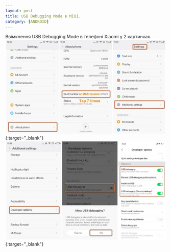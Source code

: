 ```yaml
---
layout: post
title: USB Debugging Mode в MIUI.
category: [ANDROID]
---
```


Ввімкнення USB Debugging Mode в телефоні Xiaomi у 2 картинках.<!--more-->
[![xiaomi-debugging](/assets/media/xiaomi-debugging-0.webp?style=blog "install tcm")](/assets/media/xiaomi-debugging-0.webp "xiaomi-debugging"){:target="_blank"}  
[![xiaomi-debugging](/assets/media/xiaomi-debugging-1.webp?style=blog "install tcm")](/assets/media/xiaomi-debugging-1.webp "xiaomi-debugging"){:target="_blank"}  
